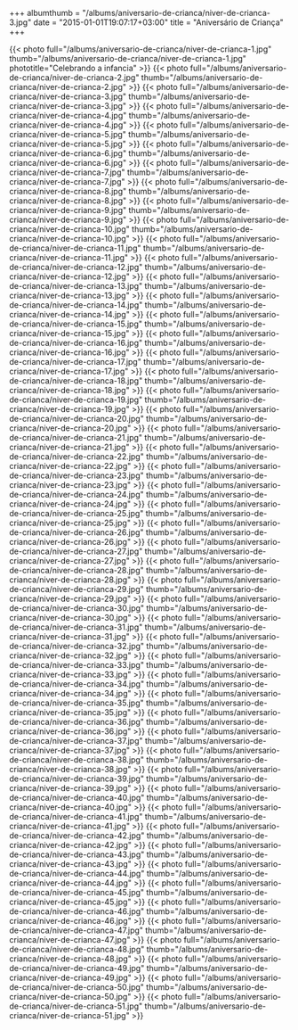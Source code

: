+++
albumthumb = "/albums/aniversario-de-crianca/niver-de-crianca-3.jpg"
date = "2015-01-01T19:07:17+03:00"
title = "Aniversário de Criança"
+++

{{< photo full="/albums/aniversario-de-crianca/niver-de-crianca-1.jpg" thumb="/albums/aniversario-de-crianca/niver-de-crianca-1.jpg" 
phototitle="Celebrando a infancia" >}}
{{< photo full="/albums/aniversario-de-crianca/niver-de-crianca-2.jpg" 
         thumb="/albums/aniversario-de-crianca/niver-de-crianca-2.jpg"  >}}
{{< photo full="/albums/aniversario-de-crianca/niver-de-crianca-3.jpg" 
         thumb="/albums/aniversario-de-crianca/niver-de-crianca-3.jpg"  >}}
{{< photo full="/albums/aniversario-de-crianca/niver-de-crianca-4.jpg" 
         thumb="/albums/aniversario-de-crianca/niver-de-crianca-4.jpg"  >}}
{{< photo full="/albums/aniversario-de-crianca/niver-de-crianca-5.jpg" 
         thumb="/albums/aniversario-de-crianca/niver-de-crianca-5.jpg"  >}}
{{< photo full="/albums/aniversario-de-crianca/niver-de-crianca-6.jpg" 
         thumb="/albums/aniversario-de-crianca/niver-de-crianca-6.jpg"  >}}
{{< photo full="/albums/aniversario-de-crianca/niver-de-crianca-7.jpg" 
         thumb="/albums/aniversario-de-crianca/niver-de-crianca-7.jpg"  >}}
{{< photo full="/albums/aniversario-de-crianca/niver-de-crianca-8.jpg" 
         thumb="/albums/aniversario-de-crianca/niver-de-crianca-8.jpg"  >}}
{{< photo full="/albums/aniversario-de-crianca/niver-de-crianca-9.jpg" 
         thumb="/albums/aniversario-de-crianca/niver-de-crianca-9.jpg"  >}}
{{< photo full="/albums/aniversario-de-crianca/niver-de-crianca-10.jpg" 
         thumb="/albums/aniversario-de-crianca/niver-de-crianca-10.jpg"  >}}
{{< photo full="/albums/aniversario-de-crianca/niver-de-crianca-11.jpg" 
         thumb="/albums/aniversario-de-crianca/niver-de-crianca-11.jpg"  >}}
{{< photo full="/albums/aniversario-de-crianca/niver-de-crianca-12.jpg" 
         thumb="/albums/aniversario-de-crianca/niver-de-crianca-12.jpg"  >}}
{{< photo full="/albums/aniversario-de-crianca/niver-de-crianca-13.jpg" 
         thumb="/albums/aniversario-de-crianca/niver-de-crianca-13.jpg"  >}}
{{< photo full="/albums/aniversario-de-crianca/niver-de-crianca-14.jpg" 
         thumb="/albums/aniversario-de-crianca/niver-de-crianca-14.jpg"  >}}
{{< photo full="/albums/aniversario-de-crianca/niver-de-crianca-15.jpg" 
         thumb="/albums/aniversario-de-crianca/niver-de-crianca-15.jpg"  >}}
{{< photo full="/albums/aniversario-de-crianca/niver-de-crianca-16.jpg" 
         thumb="/albums/aniversario-de-crianca/niver-de-crianca-16.jpg"  >}}
{{< photo full="/albums/aniversario-de-crianca/niver-de-crianca-17.jpg" 
         thumb="/albums/aniversario-de-crianca/niver-de-crianca-17.jpg"  >}}
{{< photo full="/albums/aniversario-de-crianca/niver-de-crianca-18.jpg" 
         thumb="/albums/aniversario-de-crianca/niver-de-crianca-18.jpg"  >}}
{{< photo full="/albums/aniversario-de-crianca/niver-de-crianca-19.jpg" 
         thumb="/albums/aniversario-de-crianca/niver-de-crianca-19.jpg"  >}}
{{< photo full="/albums/aniversario-de-crianca/niver-de-crianca-20.jpg" 
         thumb="/albums/aniversario-de-crianca/niver-de-crianca-20.jpg"  >}}
{{< photo full="/albums/aniversario-de-crianca/niver-de-crianca-21.jpg" 
         thumb="/albums/aniversario-de-crianca/niver-de-crianca-21.jpg"  >}}
{{< photo full="/albums/aniversario-de-crianca/niver-de-crianca-22.jpg" 
         thumb="/albums/aniversario-de-crianca/niver-de-crianca-22.jpg"  >}}
{{< photo full="/albums/aniversario-de-crianca/niver-de-crianca-23.jpg" 
         thumb="/albums/aniversario-de-crianca/niver-de-crianca-23.jpg"  >}}
{{< photo full="/albums/aniversario-de-crianca/niver-de-crianca-24.jpg" 
         thumb="/albums/aniversario-de-crianca/niver-de-crianca-24.jpg"  >}}
{{< photo full="/albums/aniversario-de-crianca/niver-de-crianca-25.jpg" 
         thumb="/albums/aniversario-de-crianca/niver-de-crianca-25.jpg"  >}}
{{< photo full="/albums/aniversario-de-crianca/niver-de-crianca-26.jpg" 
         thumb="/albums/aniversario-de-crianca/niver-de-crianca-26.jpg"  >}}
{{< photo full="/albums/aniversario-de-crianca/niver-de-crianca-27.jpg" 
         thumb="/albums/aniversario-de-crianca/niver-de-crianca-27.jpg"  >}}
{{< photo full="/albums/aniversario-de-crianca/niver-de-crianca-28.jpg" 
         thumb="/albums/aniversario-de-crianca/niver-de-crianca-28.jpg"  >}}
{{< photo full="/albums/aniversario-de-crianca/niver-de-crianca-29.jpg" 
         thumb="/albums/aniversario-de-crianca/niver-de-crianca-29.jpg"  >}}
{{< photo full="/albums/aniversario-de-crianca/niver-de-crianca-30.jpg" 
         thumb="/albums/aniversario-de-crianca/niver-de-crianca-30.jpg"  >}}
{{< photo full="/albums/aniversario-de-crianca/niver-de-crianca-31.jpg" 
         thumb="/albums/aniversario-de-crianca/niver-de-crianca-31.jpg"  >}}
{{< photo full="/albums/aniversario-de-crianca/niver-de-crianca-32.jpg" 
         thumb="/albums/aniversario-de-crianca/niver-de-crianca-32.jpg"  >}}
{{< photo full="/albums/aniversario-de-crianca/niver-de-crianca-33.jpg" 
         thumb="/albums/aniversario-de-crianca/niver-de-crianca-33.jpg"  >}}
{{< photo full="/albums/aniversario-de-crianca/niver-de-crianca-34.jpg" 
         thumb="/albums/aniversario-de-crianca/niver-de-crianca-34.jpg"  >}}
{{< photo full="/albums/aniversario-de-crianca/niver-de-crianca-35.jpg" 
         thumb="/albums/aniversario-de-crianca/niver-de-crianca-35.jpg"  >}}
{{< photo full="/albums/aniversario-de-crianca/niver-de-crianca-36.jpg" 
         thumb="/albums/aniversario-de-crianca/niver-de-crianca-36.jpg"  >}}
{{< photo full="/albums/aniversario-de-crianca/niver-de-crianca-37.jpg" 
         thumb="/albums/aniversario-de-crianca/niver-de-crianca-37.jpg"  >}}
{{< photo full="/albums/aniversario-de-crianca/niver-de-crianca-38.jpg" 
         thumb="/albums/aniversario-de-crianca/niver-de-crianca-38.jpg"  >}}
{{< photo full="/albums/aniversario-de-crianca/niver-de-crianca-39.jpg" 
         thumb="/albums/aniversario-de-crianca/niver-de-crianca-39.jpg"  >}}
{{< photo full="/albums/aniversario-de-crianca/niver-de-crianca-40.jpg" 
         thumb="/albums/aniversario-de-crianca/niver-de-crianca-40.jpg"  >}}
{{< photo full="/albums/aniversario-de-crianca/niver-de-crianca-41.jpg" 
         thumb="/albums/aniversario-de-crianca/niver-de-crianca-41.jpg"  >}}
{{< photo full="/albums/aniversario-de-crianca/niver-de-crianca-42.jpg" 
         thumb="/albums/aniversario-de-crianca/niver-de-crianca-42.jpg"  >}}
{{< photo full="/albums/aniversario-de-crianca/niver-de-crianca-43.jpg" 
         thumb="/albums/aniversario-de-crianca/niver-de-crianca-43.jpg"  >}}
{{< photo full="/albums/aniversario-de-crianca/niver-de-crianca-44.jpg" 
         thumb="/albums/aniversario-de-crianca/niver-de-crianca-44.jpg"  >}}
{{< photo full="/albums/aniversario-de-crianca/niver-de-crianca-45.jpg" 
         thumb="/albums/aniversario-de-crianca/niver-de-crianca-45.jpg"  >}}
{{< photo full="/albums/aniversario-de-crianca/niver-de-crianca-46.jpg" 
         thumb="/albums/aniversario-de-crianca/niver-de-crianca-46.jpg"  >}}
{{< photo full="/albums/aniversario-de-crianca/niver-de-crianca-47.jpg" 
         thumb="/albums/aniversario-de-crianca/niver-de-crianca-47.jpg"  >}}
{{< photo full="/albums/aniversario-de-crianca/niver-de-crianca-48.jpg" 
         thumb="/albums/aniversario-de-crianca/niver-de-crianca-48.jpg"  >}}
{{< photo full="/albums/aniversario-de-crianca/niver-de-crianca-49.jpg" 
         thumb="/albums/aniversario-de-crianca/niver-de-crianca-49.jpg"  >}}
{{< photo full="/albums/aniversario-de-crianca/niver-de-crianca-50.jpg" 
         thumb="/albums/aniversario-de-crianca/niver-de-crianca-50.jpg"  >}}
{{< photo full="/albums/aniversario-de-crianca/niver-de-crianca-51.jpg" 
         thumb="/albums/aniversario-de-crianca/niver-de-crianca-51.jpg"  >}}